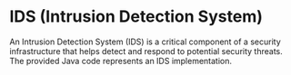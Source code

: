# IDS (Intrusion Detection System)
An Intrusion Detection System (IDS) is a critical component of a security infrastructure that helps detect and respond to potential security threats. The provided Java code represents an IDS implementation.
